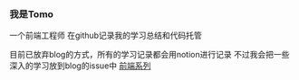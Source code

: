### 我是Tomo
一个前端工程师
在github记录我的学习总结和代码托管

目前已放弃blog的方式，所有的学习记录都会用notion进行记录
不过我会把一些深入的学习放到blog的issue中
[前端系列](https://github.com/Tomoyd/blog/issues)
